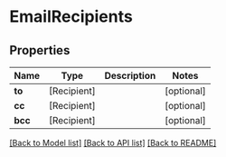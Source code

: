 # EmailRecipients

## Properties
Name | Type | Description | Notes
------------ | ------------- | ------------- | -------------
**to** | [Recipient] |  | [optional] 
**cc** | [Recipient] |  | [optional] 
**bcc** | [Recipient] |  | [optional] 

[[Back to Model list]](../README#documentation-for-models) [[Back to API list]](../README#documentation-for-api-endpoints) [[Back to README]](../README)


